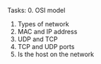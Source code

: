 Tasks:
0. OSI model
1. Types of network
2. MAC and IP address
3. UDP and TCP
4. TCP and UDP ports
5. Is the host on the network
